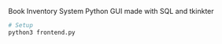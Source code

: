 Book Inventory System Python GUI made with SQL and tkinkter

```bash
# Setup
python3 frontend.py

```
